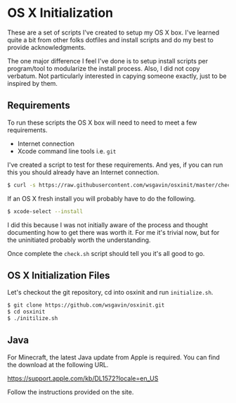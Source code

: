 # OS X Initialization

These are a set of scripts I've created to setup my OS X box. I've learned quite a bit from other folks dotfiles and install scripts and do my best to provide acknowledgments.

The one major difference I feel I've done is to setup install scripts per program/tool to modularize the install process. Also, I did not copy verbatum. Not particularly interested in capying someone exactly, just to be inspired by them.

## Requirements

To run these scripts the OS X box will need to need to meet a few requirements.

- Internet connection
- Xcode command line tools i.e. `git`

I've created a script to test for these requirements. And yes, if you can run this you should already have an Internet connection.

```bash
$ curl -s https://raw.githubusercontent.com/wsgavin/osxinit/master/check.sh | sh
```

If an OS X fresh install you will probably have to do the following.

```bash
$ xcode-select --install
```

I did this because I was not initially aware of the process and thought documenting how to get there was worth it. For me it's trivial now, but for the uninitiated probably worth the understanding.

Once complete the `check.sh` script should tell you it's all good to go.

## OS X Initialization Files

Let's checkout the git repository, cd into osxinit and run `initialize.sh`.

```bash
$ git clone https://github.com/wsgavin/osxinit.git
$ cd osxinit
$ ./initilize.sh
```

## Java

For Minecraft, the latest Java update from Apple is required. You can find the download at the following URL.

https://support.apple.com/kb/DL1572?locale=en_US

Follow the instructions provided on the site.
